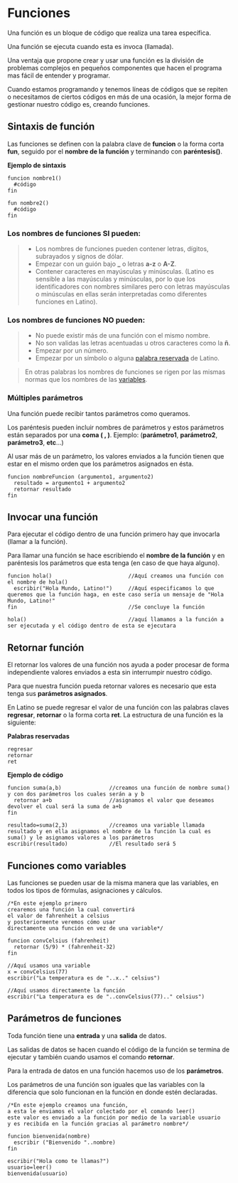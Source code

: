 # Funciones

Una función es un bloque de código que realiza una tarea específica.

Una función se ejecuta cuando esta es invoca (llamada).

Una ventaja que propone crear y usar una función es la división de problemas complejos en pequeños componentes que hacen el programa mas fácil de entender y programar.

Cuando estamos programando y tenemos líneas de códigos que se repiten o necesitamos de ciertos códigos en más de una ocasión, la mejor forma de gestionar nuestro código es, creando funciones.

## Sintaxis de función

Las funciones se definen con la palabra clave de **funcion** o la forma corta **fun**, seguido por el **nombre de la función** y terminando con **paréntesis()**.

**Ejemplo de sintaxis**

```latino
funcion nombre1()
  #código
fin

fun nombre2()
  #código
fin
```

### Los nombres de funciones SI pueden:

> - Los nombres de funciones pueden contener letras, dígitos, subrayados y signos de dólar.
> - Empezar con un guión bajo **\_** o letras **a-z** o **A-Z**.
> - Contener caracteres en mayúsculas y minúsculas. (Latino es sensible a las mayúsculas y minúsculas, por lo que los identificadores con nombres similares pero con letras mayúsculas o minúsculas en ellas serán interpretadas como diferentes funciones en Latino).

### Los nombres de funciones NO pueden:

> - No puede existir más de una función con el mismo nombre.
> - No son validas las letras acentuadas u otros caracteres como la **ñ**.
> - Empezar por un número.
> - Empezar por un símbolo o alguna [palabra reservada](/docs/glosario#palabras-reservadas) de Latino.

> En otras palabras los nombres de funciones se rigen por las mismas normas que los nombres de las [variables](/docs/sintaxis/variables).

### Múltiples parámetros

Una función puede recibir tantos parámetros como queramos.

Los paréntesis pueden incluir nombres de parámetros y estos parámetros están separados por una **coma ( , )**. Ejemplo: (**parámetro1**, **parámetro2**, **parámetro3**, **etc**…)

Al usar más de un parámetro, los valores enviados a la función tienen que estar en el mismo orden que los parámetros asignados en ésta.

```latino
funcion nombreFuncion (argumento1, argumento2)
  resultado = argumento1 + argumento2
  retornar resultado
fin
```

## Invocar una función

Para ejecutar el código dentro de una función primero hay que invocarla (llamar a la función).

Para llamar una función se hace escribiendo el **nombre de la función** y en paréntesis los parámetros que esta tenga (en caso de que haya alguno).

```latino
funcion hola()                        //Aquí creamos una función con el nombre de hola()
  escribir("Hola Mundo, Latino!")     //Aquí especificamos lo que queremos que la función haga, en este caso sería un mensaje de "Hola Mundo, Latino!"
fin                                   //Se concluye la función

hola()                                //aquí llamamos a la función a ser ejecutada y el código dentro de esta se ejecutara
```

## Retornar función

El retornar los valores de una función nos ayuda a poder procesar de forma independiente valores enviados a esta sin interrumpir nuestro código.

Para que nuestra función pueda retornar valores es necesario que esta tenga sus **parámetros asignados**.

En Latino se puede regresar el valor de una función con las palabras claves **regresar**, **retornar** o la forma corta **ret**. La estructura de una función es la siguiente:

**Palabras reservadas**

```latino
regresar
retornar
ret
```

**Ejemplo de código**

```latino
funcion suma(a,b)               //creamos una función de nombre suma() y con dos parámetros los cuales serán a y b
  retornar a+b                  //asignamos el valor que deseamos devolver el cual será la suma de a+b
fin

resultado=suma(2,3)             //creamos una variable llamada resultado y en ella asignamos el nombre de la función la cual es suma() y le asignamos valores a los parámetros
escribir(resultado)             //El resultado será 5
```

## Funciones como variables

Las funciones se pueden usar de la misma manera que las variables, en todos los tipos de fórmulas, asignaciones y cálculos.

```latino
/*En este ejemplo primero
crearemos una función la cual convertirá
el valor de fahrenheit a celsius
y posteriormente veremos cómo usar
directamente una función en vez de una variable*/

funcion convCelsius (fahrenheit)
  retornar (5/9) * (fahrenheit-32)
fin

//Aquí usamos una variable
x = convCelsius(77)
escribir("La temperatura es de "..x.." celsius")

//Aquí usamos directamente la función
escribir("La temperatura es de "..convCelsius(77).." celsius")
```

## Parámetros de funciones

Toda función tiene una **entrada** y una **salida** de datos.

Las salidas de datos se hacen cuando el código de la función se termina de ejecutar y también cuando usamos el comando **retornar**.

Para la entrada de datos en una función hacemos uso de los **parámetros**.

Los parámetros de una función son iguales que las variables con la diferencia que solo funcionan en la función en donde estén declaradas.

```latino
/*En este ejemplo creamos una función,
a esta le enviamos el valor colectado por el comando leer()
este valor es enviado a la función por medio de la variable usuario
y es recibida en la función gracias al parámetro nombre*/

funcion bienvenida(nombre)
  escribir ("Bienvenido "..nombre)
fin

escribir("Hola como te llamas?")
usuario=leer()
bienvenida(usuario)
```
